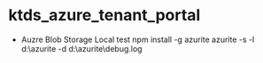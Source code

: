 # ktds_azure_tenant_portal

- Auzre Blob Storage Local test
npm install -g azurite
azurite -s -l d:\azurite -d d:\azurite\debug.log